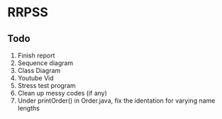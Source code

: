# RRPSS

## Todo
1. Finish report
2. Sequence diagram
3. Class Diagram
4. Youtube Vid
5. Stress test program
6. Clean up messy codes (if any)
7. Under printOrder() in Order.java, fix the identation for varying name lengths
